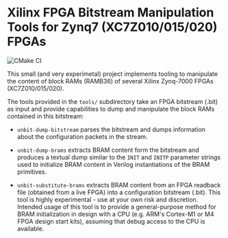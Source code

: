 # Xilinx FPGA Bitstream Manipulation Tools for Zynq7 (XC7Z010/015/020) FPGAs
![CMake CI](https://github.com/jowinter/unbit/actions/workflows/c-cpp.yml/badge.svg)

This small (and very experimetal) project implements tooling to manipulate the content
of block RAMs (RAMB36) of several Xilinx Zynq-7000 FPGAs (XC7Z010/015/020).

The tools provided in the `tools/` subdirectory take an FPGA bitstream (.bit) as input and
provide capabilities to dump and manipulate the block RAMs contained in this bitstream:

- `unbit-dump-bitstream` parses the bitstream and dumps information about the configuration
  packets in the stream.

- `unbit-dump-brams` extracts BRAM content form the bitstream and produces a textual dump
  similar to the `INIT` and `INITP` parameter strings used to initialize BRAM content in
  Verilog instantiations of the BRAM primitives.

- `unbit-substitute-brams` extracts BRAM content from an FPGA readback file (obtained from
  a live FPGA) into a configuration bitstream (.bit). This tool is highly experimental - use
  at your own risk and discretion. Intended usage of this tool is to provide a general-purpose
  method for BRAM initialization in design with a CPU (e.g. ARM's Cortex-M1 or M4 FPGA design start kits),
  assuming that debug access to the CPU is available.
